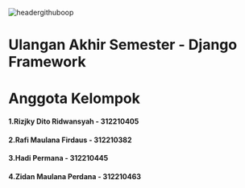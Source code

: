 ![headergithuboop](https://github.com/RafiMlnf/RDHZ-Catalog/assets/115614668/6119700c-9279-4fe2-91e0-a3aff1978369)

# Ulangan Akhir Semester - Django Framework

# Anggota Kelompok 
 #### 1.Rizjky Dito Ridwansyah - 312210405
 #### 2.Rafi Maulana Firdaus   - 312210382
 #### 3.Hadi Permana           - 312210445
 #### 4.Zidan Maulana Perdana  - 312210463
